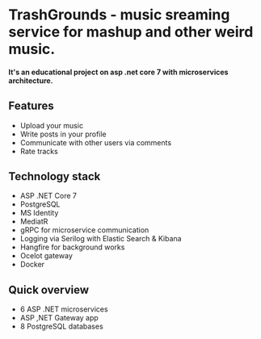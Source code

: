# TrashGrounds - music sreaming service for mashup and other weird music.
#### It's an educational project on asp .net core 7 with microservices architecture.

## Features

- Upload your music
- Write posts in your profile
- Communicate with other users via comments
- Rate tracks

## Technology stack

- ASP .NET Core 7
- PostgreSQL
- MS Identity
- MediatR
- gRPC for microservice communication
- Logging via Serilog with Elastic Search & Kibana
- Hangfire for background works
- Ocelot gateway
- Docker

## Quick overview

- 6 ASP .NET microservices
- ASP ,NET Gateway app
- 8 PostgreSQL databases